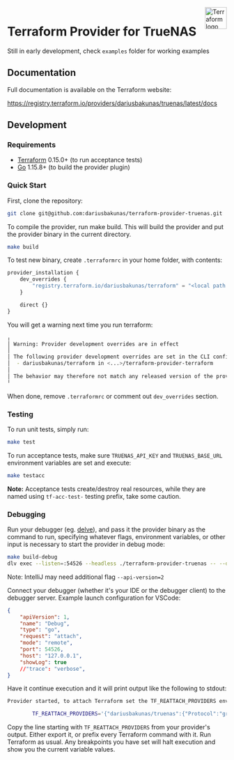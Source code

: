 <a href="https://terraform.io">
    <img src="https://cdn.rawgit.com/hashicorp/terraform-website/master/content/source/assets/images/logo-hashicorp.svg" alt="Terraform logo" title="Terraform" align="right" height="50" />
</a>

# Terraform Provider for TrueNAS

Still in early development, check `examples` folder for working examples

## Documentation

Full documentation is available on the Terraform website:

https://registry.terraform.io/providers/dariusbakunas/truenas/latest/docs

## Development

### Requirements

- [Terraform](https://www.terraform.io/downloads.html) 0.15.0+ (to run acceptance tests)
- [Go](https://golang.org/doc/install) 1.15.8+ (to build the provider plugin)

### Quick Start

First, clone the repository:

```bash
git clone git@github.com:dariusbakunas/terraform-provider-truenas.git
```

To compile the provider, run make build. This will build the provider and put the provider binary in the current directory.

```bash
make build
```

To test new binary, create `.terraformrc` in your home folder, with contents:

```terraform
provider_installation {
	dev_overrides {
    	"registry.terraform.io/dariusbakunas/terraform" = "<local path to cloned provider repo>"
  	}

  	direct {}
}
```

You will get a warning next time you run terraform:
```bash
╷
│ Warning: Provider development overrides are in effect
│ 
│ The following provider development overrides are set in the CLI configuration:
│  - dariusbakunas/terraform in <...>/terraform-provider-terraform
│ 
│ The behavior may therefore not match any released version of the provider and applying changes may cause the state to become incompatible with published releases.
╵
```
When done, remove `.terraformrc` or comment out `dev_overrides` section.
### Testing

To run unit tests, simply run:

```bash
make test
```

To run acceptance tests, make sure `TRUENAS_API_KEY` and `TRUENAS_BASE_URL` environment variables are set and execute:

```bash
make testacc
```

**Note:** Acceptance tests create/destroy real resources, while they are named using `tf-acc-test-` testing prefix, take some caution.

### Debugging

Run your debugger (eg. [delve](https://github.com/go-delve/delve)), and pass it the provider binary as the command to run, specifying whatever flags, environment variables, or other input is necessary to start the provider in debug mode:

```bash
make build-debug
dlv exec --listen=:54526 --headless ./terraform-provider-truenas -- --debug
```

Note: IntelliJ may need additional flag `--api-version=2`

Connect your debugger (whether it's your IDE or the debugger client) to the debugger server. Example launch configuration for VSCode:

```json
{
    "apiVersion": 1,
    "name": "Debug",
    "type": "go",
    "request": "attach",
    "mode": "remote",
    "port": 54526, 
    "host": "127.0.0.1",
    "showLog": true
    //"trace": "verbose",            
}
```

Have it continue execution and it will print output like the following to stdout:

```bash
Provider started, to attach Terraform set the TF_REATTACH_PROVIDERS env var:

        TF_REATTACH_PROVIDERS='{"dariusbakunas/truenas":{"Protocol":"grpc","Pid":30101,"Test":true,"Addr":{"Network":"unix","String":"/var/folders/mq/00hw97gj08323ybqfm763plr0000gn/T/plugin900766792"}}}'
```

Copy the line starting with `TF_REATTACH_PROVIDERS` from your provider's output. Either export it, or prefix every Terraform command with it. Run Terraform as usual. Any breakpoints you have set will halt execution and show you the current variable values.